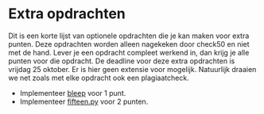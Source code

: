 # Extra opdrachten

Dit is een korte lijst van optionele opdrachten die je kan maken voor extra punten. Deze opdrachten worden alleen nagekeken door check50 en niet met de hand. Lever je een opdracht compleet werkend in, dan krijg je alle punten voor die opdracht. De deadline voor deze extra opdrachten is vrijdag 25 oktober. Er is hier geen extensie voor mogelijk. Natuurlijk draaien we net zoals met elke opdracht ook een plagiaatcheck.

- Implementeer [bleep](/problems/bleep) voor 1 punt.
- Implementeer [fifteen.py](/problems/fifteen_py) voor 2 punten.
